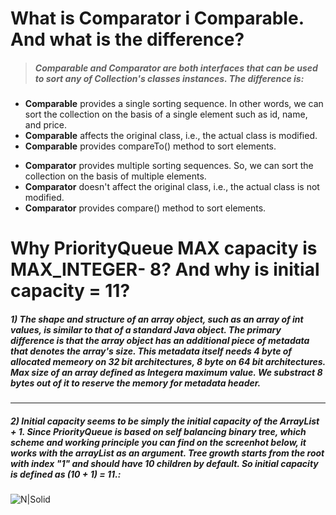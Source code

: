 # What is Comparator i Comparable. And what is the difference?

> ##### Comparable and Comparator are both interfaces that can be used to sort any of Collection's classes instances. The difference is:

- **Comparable** provides a single sorting sequence. In other words, we can sort the collection on the basis of a single element such as id, name, and price.
- **Comparable** affects the original class, i.e., the actual class is modified.
- **Comparable** provides compareTo() method to sort elements.
>
- **Comparator** provides multiple sorting sequences. So, we can sort the collection on the basis of multiple elements.
- **Comparator** doesn't affect the original class, i.e., the actual class is not modified.
- **Comparator** provides compare() method to sort elements.

# Why PriorityQueue MAX capacity is MAX_INTEGER- 8? And why is initial capacity = 11?
##### 1) The shape and structure of an array object, such as an array of int values, is similar to that of a standard Java object. The primary difference is that the array object has an additional piece of metadata that denotes the array's size. This metadata itself needs 4 byte of allocated memeory on 32 bit architectures, 8 byte on 64 bit architectures. Max size of an array defined as Integera maximum value. We substract 8 bytes out of it to reserve the memory for metadata header.
***
##### 2) Initial capacity seems to be simply the initial capacity of the ArrayList + 1. Since PriorityQueue is based on self balancing binary tree, which scheme and working principle you can find on the screenhot below, it works with the arrayList as an argument. Tree growth starts from the root with index "1" and should have 10 children by default. So initial capacity is defined as (10 + 1) = 11.:
![N|Solid](https://he-s3.s3.amazonaws.com/media/uploads/2270b0f.jpg)